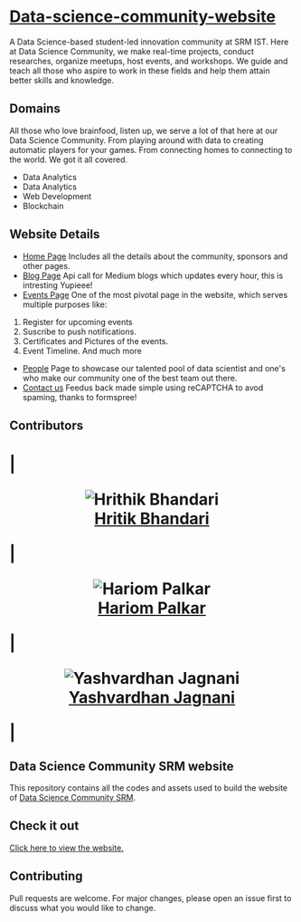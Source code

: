 
# [Data-science-community-website](https://dscommunity.in/)


A Data Science-based student-led innovation community at SRM IST. Here at Data Science Community, we make real-time projects, conduct researches, organize meetups, host events, and workshops. We guide and teach all those who aspire to work in these fields and help them attain better skills and knowledge. 

## Domains
All those who love brainfood, listen up, we serve a lot of that here at our Data Science Community. From playing around with data to creating automatic players for your games. From connecting homes to connecting to the world. We got it all covered.

* Data Analytics
* Data Analytics
* Web Development
* Blockchain

## Website Details
* [Home Page](https://dscommunity.in)
Includes all the details about the community, sponsors and other pages.
* [Blog Page](https://dscommunity.in/blog/blog.html)
Api call for Medium blogs which updates every hour, this is intresting Yupieee! 
* [Events Page](https://dscommunity.in/events/events.html)
One of the most pivotal page in the website, which serves multiple purposes like:
1. Register for upcoming events 
2. Suscribe to push notifications.
3. Certificates and Pictures of the events.
4. Event Timeline.
And much more
* [People](https://dscommunity.in/People/People.html)
Page to showcase our talented pool of data scientist and one's who make our community one of the best team out there.
* [Contact us](https://dscommunity.in/contact/contact.html)
Feedus back made simple using reCAPTCHA to avod spaming, thanks to formspree!

## Contributors
|<p align="center">![Hrithik Bhandari](https://github.com/hritikbhandari.png?size=96)<br>[Hritik Bhandari](https://github.com/hritikbhandari)</p>|<p align="center">![Hariom Palkar](https://github.com/aannuuj.png?size=96)<br>[Hariom Palkar](https://github.com/aannuuj/)</p>|<p align="center">![Yashvardhan Jagnani](https://github.com/jagnani73.png?size=96)<br>[Yashvardhan Jagnani](https://github.com/jagnani73)</p>|
=======
## Data Science Community SRM website

This repository contains all the codes and assets used to build the website of [Data Science Community SRM](https://dscommunity.in).

## Check it out

[Click here to view the website.](https://dscommunity.in)

## Contributing
Pull requests are welcome. For major changes, please open an issue first to discuss what you would like to change.


